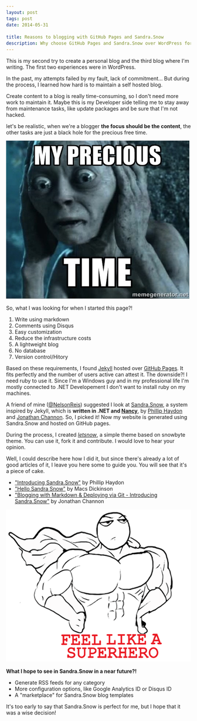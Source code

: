 ```yaml
---
layout: post
tags: post
date: 2014-05-31

title: Reasons to blogging with GitHub Pages and Sandra.Snow
description: Why choose GitHub Pages and Sandra.Snow over WordPress for .NET developers - markdown writing, no database, version control, and zero maintenance.
---
```


This is my second try to create a personal blog and the third blog where I'm writing. The first two experiences were in WordPress.

In the past, my attempts failed by my fault, lack of commitment... But during the process, I learned how hard is to maintain a self hosted blog.

Create content to a blog is really time-consuming, so I don't need more work to maintain it. Maybe this is my Developer side telling me to stay away from maintenance tasks, like update packages and be sure that I'm not hacked.

let's be realistic, when we're a blogger **the focus should be the content**, the other tasks are just a black hole for the precious free time.

![Gollum - My Precious Time](/images/reasons-to-blogging-using-github-pages-and-sandra-snow-my-precious-time.jpg)

So, what I was looking for when I started this page?!

1. Write using markdown
2. Comments using Disqus
3. Easy customization
4. Reduce the infrastructure costs
5. A lightweight blog
6. No database
7. Version control/Hitory

Based on these requirements, I found [Jekyll](https://jekyllrb.com/) hosted over [GitHub Pages](https://pages.github.com/). It fits perfectly and the number of users active can attest it. The downside?! I need ruby to use it. Since I'm a Windows guy and in my professional life I'm mostly connected to .NET Developement I don't want to install ruby on my machines.

A friend of mine ([@NelsonReis](https://twitter.com/NelsonReis)) suggested I look at [Sandra.Snow](https://github.com/Sandra/Sandra.Snow), a system inspired by Jekyll, which is **written in .NET and [Nancy](https://nancyfx.org/)**, by [Phillip Haydon](https://twitter.com/philliphaydon) and [Jonathan Channon](https://twitter.com/jchannon). So, I picked it! Now my website is generated using Sandra.Snow and hosted on GitHub pages.

During the process, I created [_letsnow_](https://github.com/gsferreira/letsnow), a simple theme based on snowbyte theme. You can use it, fork it and contribute. I would love to hear your opinion.

Well, I could describe here how I did it, but since there's already a lot of good articles of it, I leave you here some to guide you. You will see that it's a piece of cake.

- ["Introducing Sandra.Snow"](https://www.philliphaydon.com/2013/10/introducing-sandra-snow/) by Phillip Haydon
- ["Hello Sandra Snow"](https://www.macsdickinson.com/SandraSnow/hello-sandra-snow/#.U4j33_ldXN1) by Macs Dickinson
- ["Blogging with Markdown & Deploying via Git - Introducing Sandra.Snow"](https://blog.jonathanchannon.com/2013/10/01/blogging-with-markdown-and-git/) by Jonathan Channon

![Feel like a superhero](/images/reasons-to-blogging-using-github-pages-and-sandra-snow-feel-like-superhero.png)

**What I hope to see in Sandra.Snow in a near future?!**

- Generate RSS feeds for any category
- More configuration options, like Google Analytics ID or Disqus ID
- A "marketplace" for Sandra.Snow blog templates

It's too early to say that Sandra.Snow is perfect for me, but I hope that it was a wise decision!
